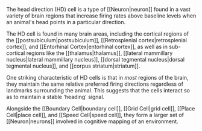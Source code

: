 The head direction (HD) cell is a type of [[Neuron|neuron]] found in a vast variety of brain regions that increase firing rates above baseline levels when an animal's head points in a particular direction.

The HD cell is found in many brain areas, including the cortical regions of the [[postsubiculum|postsubiculum]], [[Retrosplenial cortex|retrosplenial cortex]], and [[Entorhinal Cortex|entorhinal cortex]], as well as in sub-cortical regions like the [[thalamus|thalamus]], [[lateral mammillary nucleus|lateral mammillary nucleus]], [[dorsal tegmental nucleus|dorsal tegmental nucleus]], and [[corpus striatum|striatum]].

One striking characteristic of HD cells is that in *most* regions of the brain, they maintain the same relative preferred firing directions regardless of landmarks surrounding the animal. This suggests that the cells interact so as to maintain a stable 'heading' signal.

Alongside the [[Boundary Cell|boundary cell]], [[Grid Cell|grid cell]], [[Place Cell|place cell]], and [[Speed Cell|speed cell]], they form a larger set of [[Neuron|neurons]] involved in cognitive mapping of an environment.